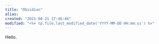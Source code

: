 ```yaml
---
title: "Obsidian"
alias:
created: "2021-08-21 17:46:46"
modified: "<%+ tp.file.last_modified_date('YYYY-MM-DD HH:mm:ss') %>"
---
```


Hello.